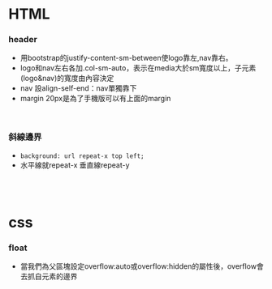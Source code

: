 # HTML
### header
- 用bootstrap的justify-content-sm-between使logo靠左,nav靠右。
- logo和nav左右各加.col-sm-auto，表示在media大於sm寬度以上，子元素(logo&nav)的寬度由內容決定
- nav 設align-self-end：nav單獨靠下
- margin 20px是為了手機版可以有上面的margin
<br>


### 斜線邊界
- ```background: url repeat-x top left;```
- 水平線就repeat-x 垂直線repeat-y
<br>
<br>


# css
### float
- 當我們為父區塊設定overflow:auto或overflow:hidden的屬性後，overflow會去抓自元素的邊界
